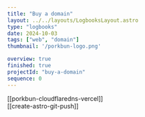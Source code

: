 ```yaml
---
title: "Buy a domain"
layout: ../../layouts/LogbooksLayout.astro
type: "logbooks"
date: 2024-10-03
tags: ["web", "domain"]
thumbnail: '/porkbun-logo.png'

overview: true
finished: true
projectId: "buy-a-domain"
sequence: 0
---
```

[[porkbun-cloudflaredns-vercel]]  
[[create-astro-git-push]]